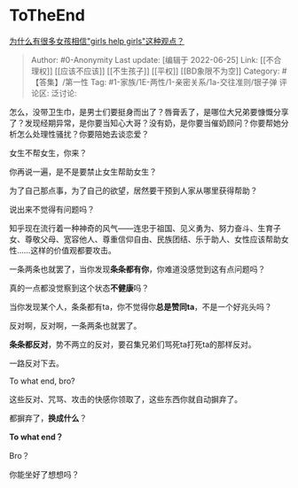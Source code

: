 # ToTheEnd
[为什么有很多女孩相信"girls help girls"这种观点？](https://www.zhihu.com/question/536653100/answer/2543797753)

> Author: #0-Anonymity
> Last update: [编辑于 2022-06-25]
> Link: [[不合理权]] [[应该不应该]] [[不生孩子]] [[平权]] [[BD象限不为空]]
> Category: #【答集】/第一性
> Tag: #1-家族/1E-两性/1-亲密关系/1a-交往准则/银子弹
> 评论区:
> 泛讨论:

怎么，没带卫生巾，是男士们要挺身而出了？唇膏丢了，是哪位大兄弟要慷慨分享了？发现经期异常，是你要当知心大哥？没有奶，是你要当催奶顾问？你要帮她分析怎么处理性骚扰？你要陪她去谈恋爱？

女生不帮女生，你来？

你再说一遍，是不是要禁止女生帮助女生？

为了自己那点事，为了自己的欲望，居然要干预到人家从哪里获得帮助？

说出来不觉得有问题吗？

知乎现在流行着一种神奇的风气——连忠于祖国、见义勇为、努力奋斗、生育子女、尊敬父母、宽容他人、尊重信仰自由、民族团结、乐于助人、女性应该帮助女性……这样的价值观都要攻击。

一条两条也就罢了，当你发现**条条都有你**，你难道没感觉到这有点问题吗？

真的一点都没觉察到这个状态**不健康**吗？

当你发现某个人，条条都有ta，你不觉得你**总是赞同ta**，不是一个好兆头吗？

反对啊，反对啊，一条两条也就罢了。

**条条都反对**，势不两立的反对，要召集兄弟们骂死ta打死ta的那样反对。

一路反对下去。

To what end, bro?

这些反对、咒骂、攻击的快感你领取了，这些东西你就自动摒弃了。

都摒弃了，**换成什么**？

**To what end？**

Bro？

你能坐好了想想吗？
